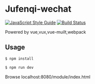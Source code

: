 # Jufenqi-wechat

[![JavaScript Style Guide](https://img.shields.io/badge/code%20style-standard-brightgreen.svg)](http://standardjs.com/)
[![Build Status](https://travis-ci.org/lsvih/jufenqi.svg?branch=master)](https://travis-ci.org/lsvih/jufenqi)

Powered by vue,vux,vue-muilt,webpack

## Usage

```sh
$ npm install

$ npm run dev
```

Browse localhost:8080/module/index.html
